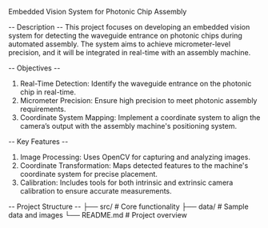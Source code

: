 Embedded Vision System for Photonic Chip Assembly

-- Description --
  This project focuses on developing an embedded vision system for detecting the waveguide entrance on photonic chips during automated assembly. The system aims to achieve micrometer-level precision, and it will be integrated in real-time with an assembly machine. 

-- Objectives --
  1. Real-Time Detection: Identify the waveguide entrance on the photonic chip in real-time.
  2. Micrometer Precision: Ensure high precision to meet photonic assembly requirements.
  3. Coordinate System Mapping: Implement a coordinate system to align the camera’s output with the assembly machine's positioning system.

-- Key Features --
  1. Image Processing: Uses OpenCV for capturing and analyzing images.
  2. Coordinate Transformation: Maps detected features to the machine's coordinate system for precise placement.
  3. Calibration: Includes tools for both intrinsic and extrinsic camera calibration to ensure accurate measurements.

-- Project Structure --
├── src/                    # Core functionality
├── data/                   # Sample data and images
└── README.md               # Project overview
